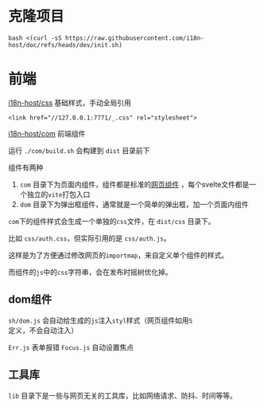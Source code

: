 # 克隆项目

```
bash <(curl -sS https://raw.githubusercontent.com/i18n-host/doc/refs/heads/dev/init.sh)
```

# 前端

[i18n-host/css](https://github.com/i18n-host/css) 基础样式，手动全局引用

```
<link href="//127.0.0.1:7771/_.css" rel="stylesheet">
```

[i18n-host/com](https://github.com/i18n-host/com) 前端组件

运行 `./com/build.sh` 会构建到 `dist` 目录前下

组件有两种

1. `com` 目录下为页面内组件，组件都是标准的[网页组件](https://developer.mozilla.org/docs/Web/API/Web_components) ，每个svelte文件都是一个独立的`vite`打包入口
2. `dom` 目录下为弹出框组件，通常就是一个简单的弹出框，加一个页面内组件

`com`下的组件样式会生成一个单独的`css`文件，在 `dist/css` 目录下。

比如 `css/auth.css`，但实际引用的是 `css/auth.js`。

这样是为了方便通过修改网页的`importmap`，来自定义单个组件的样式。

而组件的`js`中的`css`字符串，会在发布时摇树优化掉。

## dom组件

`sh/dom.js` 会自动给生成的`js`注入`styl`样式（网页组件如用`S`定义，不会自动注入）

`Err.js` 表单报错
`Focus.js` 自动设置焦点

## 工具库

`lib` 目录下是一些与网页无关的工具库，比如网络请求、防抖、时间等等。


